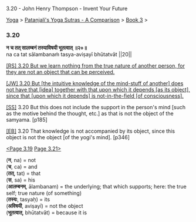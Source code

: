 3.20 - John Henry Thompson - Invent Your Future   
    

[Yoga](../../../yoga.md)‎ > ‎[Patanjali's Yoga Sutras - A Comparison](../../patanjani.md)‎ > ‎[Book 3](../book-3.md)‎ > ‎

### 3.20

**न च तत् सालम्बनं तस्याविषयी भूतत्वात् ॥२०॥**  
na ca tat sālambanaṁ tasya-aviṣayī bhūtatvāt ||20||  
  
  
[\[RS\] 3.20 But we learn nothing from the true nature of another person, for they are not an object that can be perceived.](http://www.ashtangayoga.info/philosophy/yoga-sutra-patanjali/chapter-3/item/salambanam-tasya-avishayi-bhutatvat/)  
  
[\[JW\] 3.20 But \[the intuitive knowledge of the mind-stuff of another\] does not have that \[idea\] together with that upon which it depends \[as its object\], since that \[upon which it depends\] is not-in-the-field \[of consciousness\].](http://books.google.com/books?id=YzFImjtOxUwC&pg=PA249&ci=82%2C847%2C758%2C114&source=bookclip)  
  
[\[SS\]](http://www.amazon.com/Yoga-Sutras-Patanjali-Commentary-Satchidananda/dp/0932040381) 3.20 But this does not include the support in the person's mind \[such as the motive behind the thought, etc.\] as that is not the object of the samyama. \[p185\]  
  
[\[EB\]](http://www.amazon.com/Yoga-Sutras-Patanjali-Translation-Commentary/dp/0865477361/ref=sr_1_1?ie=UTF8&s=books&qid=1250508322&sr=1-1) 3.20 That knowledge is not accompanied by its object, since this object is not the object \[of the yogi's mind\]. \[p346\]  
  
  
[<Page 3.19](319.md)  [Page 3.21>](321.md)  
  

(**न**, na) = not  
(**च**, ca) = and  
(**तत्**, tat) = that  
(**स**, sa) = his  
(**आलम्बनम्**, ālambanam) = the underlying; that which supports; here: the true self; true nature (of something)  
(**तस्यः**, tasyaḥ) = its  
(**अविषयी**, aviṣayī) = not the object  
(**भूतत्वात्**, bhūtatvāt) = because it is

